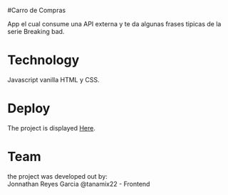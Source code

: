 #Carro de Compras 



App el cual consume una API externa y te da algunas frases tipicas de la serie Breaking bad.

# Technology

Javascript vanilla HTML y CSS.

# Deploy

The project is displayed [Here](https://flight-form.vercel.app/).


# Team 

the project was developed out by:  
 Jonnathan Reyes Garcia @tanamix22 - Frontend
